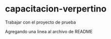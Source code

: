# capacitacion-verpertino
Trabajar con el proyecto de prueba

Agregando una linea al archivo de README

